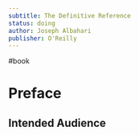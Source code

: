 ```yaml
---
subtitle: The Definitive Reference
status: doing
author: Joseph Albahari
publisher: O'Reilly
---
```

#book 
# Preface

## Intended Audience

